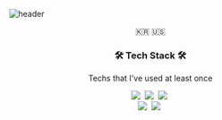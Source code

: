 ![header](https://capsule-render.vercel.app/api?type=soft&color=auto&height=150&section=header&text=EunTeak%20Koh&fontSize=70&animation=twinkling)


<p align="center">🇰🇷 🇺🇸</p>

<h3 align="center">🛠 Tech Stack 🛠</h3>

<p align="center"> Techs that I've used at least once </p>

<p align="center">
  <img src="https://img.shields.io/badge/Swift-F05138?style=flat-square&logo=Swift&logoColor=white"/></a>&nbsp 
  <img src="https://img.shields.io/badge/ObjectiveC-000000?style=flat-square&logo=Apple&logoColor=white"/></a>&nbsp 
  <img src="https://img.shields.io/badge/C++-00599C?style=flat-square&logo=C%2B%2B&logoColor=white"/></a>&nbsp 
  <br>
  <img src="https://img.shields.io/badge/Cocoapods-EE3322?style=flat-square&logo=Cocoapods&logoColor=white"/></a>&nbsp 
  <img src="https://img.shields.io/badge/Cocos2d_X-55C2E1?style=flat-square&logo=Cocos&logoColor=white"/></a>&nbsp 
</p>

<br>

